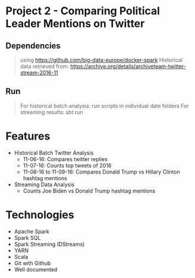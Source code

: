 # Project 2 - Comparing Political Leader Mentions on Twitter

## Dependencies
> using https://github.com/big-data-europe/docker-spark
> Historical data retrieved from: https://archive.org/details/archiveteam-twitter-stream-2016-11

## Run
> For historical batch analysis: run scripts in individual date folders
> For streaming results: sbt run

# Features
- Historical Batch Twitter Analysis
    - 11-06-16: Compares twitter replies
    - 11-07-16: Counts top tweets of 2016
    - 11-08-16 to 11-09-16: Compares Donald Trump vs Hillary Clinton hashtag mentions
- Streaming Data Analysis
    - Counts Joe Biden vs Donald Trump hashtag mentions

# Technologies
- Apache Spark
- Spark SQL
- Spark Streaming (DStreams)
- YARN
- Scala
- Git with Github
- Well documented 
